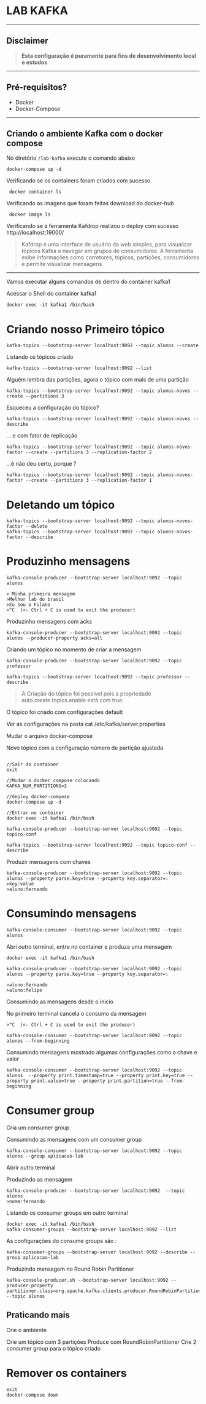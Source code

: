 
# LAB KAFKA

---
## Disclaimer
> **Esta configuração é puramente para fins de desenvolvimento local e estudos**
> 

---


## Pré-requisitos?
* Docker
* Docker-Compose

---

## Criando o ambiente Kafka com o docker compose

No diretório `/lab-kafka` execute o comando abaixo
```
docker-compose up -d
```

Verificando se os containers foram criados com sucesso

```
 docker container ls
```
Verificando as imagens que foram feitas download do docker-hub
```
 docker image ls
```

Verificando se a ferramenta Kafdrop realizou o deploy com sucesso
http://localhost:19000/

>Kafdrop é uma interface de usuário da web simples, para visualizar tópicos Kafka e navegar em grupos de consumidores. A ferramenta exibe informações como corretores, tópicos, partições, consumidores e permite visualizar mensagens.

---

Vamos executar alguns comandos de dentro do container kafka1

Acessar o Shell do container kafka1

```
docker exec -it kafka1 /bin/bash
```

# Criando nosso Primeiro tópico
```
kafka-topics --bootstrap-server localhost:9092 --topic alunos --create
```

Listando os tópicos criado
```
kafka-topics --bootstrap-server localhost:9092 --list 
```

Alguém lembra das partições, agora o tópico com mais de uma partição

```
kafka-topics --bootstrap-server localhost:9092 --topic alunos-novos --create --partitions 3
```
Esqueceu a configuração do tópico?

```
kafka-topics --bootstrap-server localhost:9092 --topic alunos-novos --describe
```

... e com fator de replicação

```
kafka-topics --bootstrap-server localhost:9092 --topic alunos-novos-factor --create --partitions 3 --replication-factor 2
```
...é não deu certo, porque ?

```
kafka-topics --bootstrap-server localhost:9092 --topic alunos-novos-factor --create --partitions 3 --replication-factor 1
```

# Deletando um tópico

```
kafka-topics --bootstrap-server localhost:9092 --topic alunos-novos-factor --delete
kafka-topics --bootstrap-server localhost:9092 --topic alunos-novos-factor --describe

```

# Produzinho mensagens

```
kafka-console-producer --bootstrap-server localhost:9092 --topic alunos

> Minha primeira mensagem
>Melhor lab do brasil
>Eu sou o Fulano
>^C  (<- Ctrl + C is used to exit the producer)

```

Produzinho mensagens com acks

```
kafka-console-producer --bootstrap-server localhost:9092 --topic alunos --producer-property acks=all
```

Criando um tópico no momento de criar a mensagem

```
kafka-console-producer --bootstrap-server localhost:9092 --topic professor

kafka-topics --bootstrap-server localhost:9092 --topic professor --describe

```

> A Criação do tópico foi possivel pois a propriedade auto.create.topics.enable está com true.

O tópico foi criado com configurações default

Ver as configurações na pasta cat /etc/kafka/server.properties

Mudar o arquivo docker-compose


Novo tópico com a configuração número de partição ajustada

```

//Sair do container
exit

//Mudar o docker compose colocando
KAFKA_NUM_PARTITIONS=3

//deploy docker-compose
docker-compose up -d

//Entrar no conteiner
docker exec -it kafka1 /bin/bash

kafka-console-producer --bootstrap-server localhost:9092 --topic topico-conf

kafka-topics --bootstrap-server localhost:9092 --topic topico-conf --describe
```

Produzir mensagens com chaves

```
kafka-console-producer --bootstrap-server localhost:9092 --topic alunos --property parse.key=true --property key.separator=:
>key:value
>aluno:fernando
```

# Consumindo mensagens

```
kafka-console-consumer --bootstrap-server localhost:9092 --topic alunos
```

Abri outro terminal, entre no container e produza uma mensagem

```
docker exec -it kafka1 /bin/bash

kafka-console-producer --bootstrap-server localhost:9092 --topic alunos --property parse.key=true --property key.separator=:

>aluno:fernando
>aluno:felipe

```

Consumindo as mensagens desde o inicio

No primeiro terminal cancela o consumo da mensagem

```
>^C  (<- Ctrl + C is used to exit the producer)

kafka-console-consumer --bootstrap-server localhost:9092 --topic alunos --from-beginning

```

Consumindo mensagens mostrado algumas configurações como a chave e valor

```
kafka-console-consumer --bootstrap-server localhost:9092 --topic alunos  --property print.timestamp=true --property print.key=true --property print.value=true --property print.partition=true --from-beginning
```

# Consumer group





Cria um consumer group

Consumindo as mensagens com um consumer group

```
kafka-console-consumer --bootstrap-server localhost:9092 --topic alunos --group aplicacao-lab
```

Abrir outro terminal 

Produzindo as mensagem 

```
kafka-console-producer --bootstrap-server localhost:9092  --topic alunos
>nome:fernando
```

Listando os consumer groups em outro terminal

```
docker exec -it kafka1 /bin/bash
kafka-consumer-groups --bootstrap-server localhost:9092 --list
```

As configurações do consume groups são :

```
kafka-consumer-groups --bootstrap-server localhost:9092 --describe --group aplicacao-lab

```

Produzindo mensagem no Round Robin Partitioner

```
kafka-console-producer.sh --bootstrap-server localhost:9092 --producer-property partitioner.class=org.apache.kafka.clients.producer.RoundRobinPartitioner --topic alunos
```

## Praticando mais

Crie o ambiente

Crie um tópico com 3 partições
Produce com RoundRobinPartitioner
Crie 2 consumer group para o tópico criado

# Remover os containers

```
exit
docker-compose down
```
